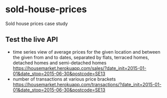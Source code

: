 # sold-house-prices
Sold house prices case study

## Test the live API

* time series view of average prices for the given location and between the given from and to dates, separated by flats, terraced homes, detached homes and semi-detached homes https://housemarket.herokuapp.com/sales/?date_init=2015-01-01&date_stop=2015-06-30&postcode=SE13
* number of transactions at various price brackets https://housemarket.herokuapp.com/transactions/?date_init=2015-01-01&date_stop=2015-06-30&postcode=SE13
